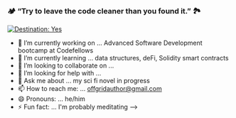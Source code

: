 ### 🏕 “Try to leave the code cleaner than you found it.” 🏞

[![Destination: Yes](https://img.shields.io/badge/DESTINATION:-Yes-GREEN.svg)](https://shields.io/)

- 🔭 I’m currently working on ... Advanced Software Development bootcamp at Codefellows
- 🌱 I’m currently learning ... data structures, deFi, Solidity smart contracts
- 👯 I’m looking to collaborate on ... 
- 🤔 I’m looking for help with ... 
- 💬 Ask me about ... my sci fi novel in progress
- 📫 How to reach me: ... offgridauthor@gmail.com
- 😄 Pronouns: ... he/him
- ⚡ Fun fact: ... I'm probably meditating
-->
